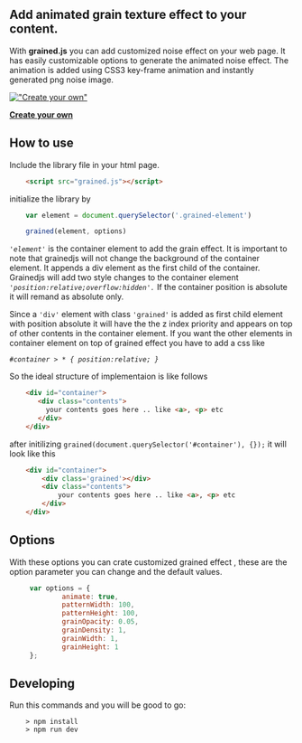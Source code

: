 
Add animated grain texture effect to your content.
--------------------------------------------------

With **grained.js** you can add customized noise effect on your web page. It has easily customizable options to generate the animated noise effect.
The animation is added using CSS3 key-frame animation and instantly generated png noise image.

[!["Create your own"](http://sarathsaleem.github.io/grained/img/textute-list.gif)](http://sarathsaleem.github.io/grained)

**[Create your own](http://sarathsaleem.github.io/grained)**

How to use
------------

Include the library file in your html page.
```html
    <script src="grained.js"></script>
```
initialize the library by
```javascript
    var element = document.querySelector('.grained-element')

    grained(element, options)
```

*`'element'`* is the container element to add the grain effect.  It is important to note that grainedjs will not change the background of the container element. It appends a div element as the first child of the container. Grainedjs will add two style changes to the container element *`'position:relative;overflow:hidden'.`* If the container position is absolute it will remand as absolute only.

Since a `'div'` element with class `'grained'` is added as first child element with position absolute it will have the the z index priority and appears on top of other contents in the container element. If you want the other elements in container element on top of grained effect you have to  add a css like

*`#container > * { position:relative; }`*

So the ideal structure of implementaion is like follows
```html
    <div id="container">
       <div class="contents">
         your contents goes here .. like <a>, <p> etc
       </div>
    </div>
```
after initilizing  `grained(document.querySelector('#container'), {});` it will look like this

```html
    <div id="container">
        <div class='grained'></div>
        <div class="contents">
            your contents goes here .. like <a>, <p> etc
        </div>
    </div>
```

Options
-------

With these options you can crate customized grained effect , these are the option parameter you can change and the default values.
```javascript
     var options = {
             animate: true,
             patternWidth: 100,
             patternHeight: 100,
             grainOpacity: 0.05,
             grainDensity: 1,
             grainWidth: 1,
             grainHeight: 1
     };
```
Developing
-------

Run this commands and you will be good to go:

```shell
    > npm install
    > npm run dev
```
